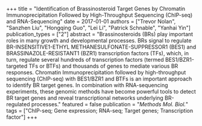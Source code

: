 +++
title = "Identification of Brassinosteroid Target Genes by Chromatin Immunoprecipitation Followed by High-Throughput Sequencing (ChIP-seq) and RNA-Sequencing"
date = 2017-01-01
authors = ["Trevor Nolan", "Sanzhen Liu", "Hongqing Guo", "Lei Li", "Patrick Schnable", "Yanhai Yin"]
publication_types = ["2"]
abstract = "Brassinosteroids (BRs) play important roles in many growth and developmental processes. BRs signal to regulate BR-INSENSITIVE1-ETHYL METHANESULFONATE-SUPPRESSOR1 (BES1) and BRASSINAZOLE-RESISTANT1 (BZR1) transcription factors (TFs), which, in turn, regulate several hundreds of transcription factors (termed BES1/BZR1-targeted TFs or BTFs) and thousands of genes to mediate various BR responses. Chromatin Immunoprecipitation followed by high-throughput sequencing (ChIP-seq) with BES1/BZR1 and BTFs is an important approach to identify BR target genes. In combination with RNA-sequencing experiments, these genomic methods have become powerful tools to detect BR target genes and reveal transcriptional networks underlying BR-regulated processes."
featured = false
publication = "*Methods Mol. Biol.*"
tags = ["ChIP-seq; Gene expression; RNA-seq; Target genes; Transcription factor"]
+++

